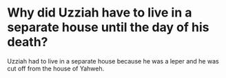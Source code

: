 # Why did Uzziah have to live in a separate house until the day of his death?

Uzziah had to live in a separate house because he was a leper and he was cut off from the house of Yahweh.
